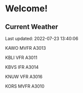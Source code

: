 # Welcome!

## Current Weather

Last updated: 2022-07-23 13:40:06

KAWO MVFR A3013

KBLI VFR A3011

KBVS IFR A3014

KNUW VFR A3016

KORS MVFR A3010


